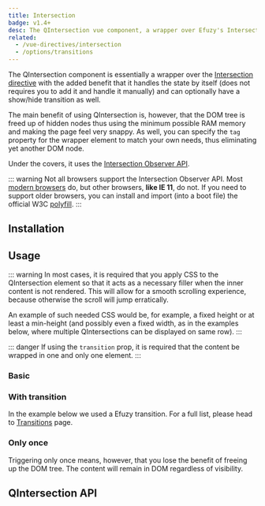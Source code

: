 ```yaml
---
title: Intersection
badge: v1.4+
desc: The QIntersection vue component, a wrapper over Efuzy's Intersection directive.
related:
  - /vue-directives/intersection
  - /options/transitions
---
```


The QIntersection component is essentially a wrapper over the [Intersection directive](/vue-directives/intersection) with the added benefit that it handles the state by itself (does not requires you to add it and handle it manually) and can optionally have a show/hide transition as well.

The main benefit of using QIntersection is, however, that the DOM tree is freed up of hidden nodes thus using the minimum possible RAM memory and making the page feel very snappy. As well, you can specify the `tag` property for the wrapper element to match your own needs, thus eliminating yet another DOM node.

Under the covers, it uses the [Intersection Observer API](https://developer.mozilla.org/en-US/docs/Web/API/Intersection_Observer_API).

::: warning
Not all browsers support the Intersection Observer API. Most [modern browsers](https://caniuse.com/#search=intersection) do, but other browsers, **like IE 11**, do not. If you need to support older browsers, you can install and import (into a boot file) the official W3C [polyfill](https://github.com/w3c/IntersectionObserver).
:::

## Installation
<doc-installation components="QIntersection" />

## Usage

::: warning
In most cases, it is required that you apply CSS to the QIntersection element so that it acts as a necessary filler when the inner content is not rendered. This will allow for a smooth scrolling experience, because otherwise the scroll will jump erratically.

An example of such needed CSS would be, for example, a fixed height or at least a min-height (and possibly even a fixed width, as in the examples below, where multiple QIntersections can be displayed on same row).
:::

::: danger
If using the `transition` prop, it is required that the content be wrapped in one and only one element.
:::

### Basic

<doc-example title="Basic" file="QIntersection/Basic" scrollable />

### With transition

In the example below we used a Efuzy transition. For a full list, please head to [Transitions](/options/transitions) page.

<doc-example title="With transition" file="QIntersection/Transition" scrollable />

<doc-example title="A list with transition" file="QIntersection/List" scrollable />

### Only once

Triggering only once means, however, that you lose the benefit of freeing up the DOM tree. The content will remain in DOM regardless of visibility.

<doc-example title="Triggering only once" file="QIntersection/Once" scrollable />

## QIntersection API
<doc-api file="QIntersection" />
